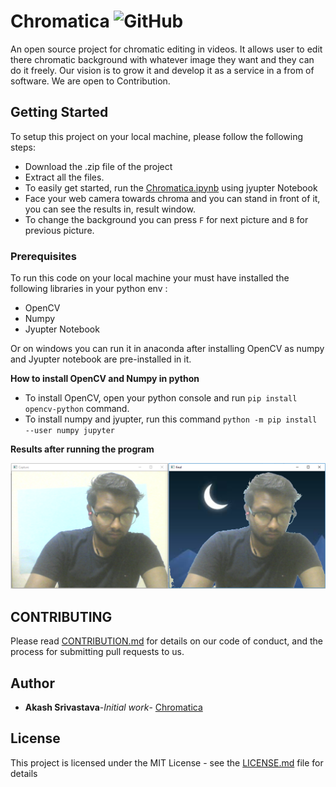 # Chromatica ![GitHub](https://img.shields.io/github/license/Dev-akash/Chromatica)

An open source project for chromatic editing in videos. It allows user to edit there chromatic background with whatever image they want
and they can do it freely. Our vision is to grow it and develop it as a service in a from of software. We are open to Contribution.

## Getting Started
To setup this project on your local machine, please follow the following steps:

* Download the .zip file of the project
* Extract all the files.
* To easily get started, run the [Chromatica.ipynb](https://github.com/Dev-Akash/Chromatica/blob/master/Cromatica.ipynb) using jyupter Notebook
* Face your web camera towards chroma and you can stand in front of it, you can see the results in, result window.
* To change the background you can press `F` for next picture and `B` for previous picture.

### Prerequisites

To run this code on your local machine your must have installed the following libraries in your python env :
* OpenCV
* Numpy
* Jyupter Notebook

Or on windows you can run it in anaconda after installing OpenCV as numpy and Jyupter notebook are pre-installed in it.

**How to install OpenCV and Numpy in python**

* To install OpenCV, open your python console and run `pip install opencv-python` command.
* To install numpy and jyupter, run this command `python -m pip install --user numpy jupyter`

**Results after running the program**

![Alt text](https://github.com/Dev-Akash/Chromatica/blob/master/result/resultOfProject(1).PNG)

## CONTRIBUTING

Please read [CONTRIBUTION.md](https://github.com/Dev-Akash/Chromatica/blob/master/CONTRIBUTION.md) for details on our code of conduct, and the process for submitting pull requests to us.


## Author
* **Akash Srivastava**-*Initial work*- [Chromatica](https://github.com/dev-akash/Chromatica)

## License

This project is licensed under the MIT License - see the [LICENSE.md](LICENSE.md) file for details

